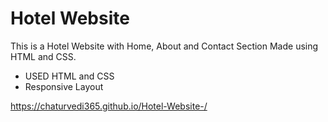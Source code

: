 # Hotel Website 

This is a Hotel Website with Home, About and Contact Section Made using HTML and CSS.

- USED HTML and CSS
- Responsive Layout 

https://chaturvedi365.github.io/Hotel-Website-/
